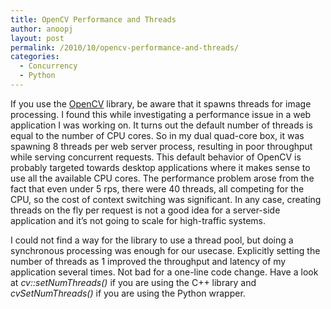 ```yaml
---
title: OpenCV Performance and Threads
author: anoopj
layout: post
permalink: /2010/10/opencv-performance-and-threads/
categories:
  - Concurrency
  - Python
---
```

<div id="_mcePaste" style="position: absolute; left: -10000px; top: 0px; width: 1px; height: 1px; overflow-x: hidden; overflow-y: hidden;">
  If you use OpenCV library, be aware that the library spawns threads for image processing. I found this while investigating a performance issue. It turns out that the default number of threads is equal to the number of CPU cores. So in my dual quad-core box, it was spawning 8 threads per web server process, resulting in very bad performance. Creating threads per request is very bad for throughput anyway and won&#8217;t scale for high-traffic applications.
</div>

<div id="_mcePaste" style="position: absolute; left: -10000px; top: 0px; width: 1px; height: 1px; overflow-x: hidden; overflow-y: hidden;">
  Explicitly setting the number of threads as 1 gave a 15x speed boost for my application. Not bad for a one-line code change. Have a look at cv::setNumThreads() if you are using the C++ library and cvSetNumThreads() if you are using the Python wrapper.
</div>

If you use the <a href="http://en.wikipedia.org/wiki/OpenCV" target="_blank">OpenCV</a> library, be aware that it spawns threads for image processing. I found this while investigating a performance issue in a web application I was working on. It turns out the default number of threads is equal to the number of CPU cores. So in my dual quad-core box, it was spawning 8 threads per web server process, resulting in poor throughput while serving concurrent requests. This default behavior of OpenCV is probably targeted towards desktop applications where it makes sense to use all the available CPU cores. The performance problem arose from the fact that even under 5 rps, there were 40 threads, all competing for the CPU, so the cost of context switching was significant. In any case, creating threads on the fly per request is not a good idea for a server-side application and it&#8217;s not going to scale for high-traffic systems.

I could not find a way for the library to use a thread pool, but doing a
synchronous processing was enough for our usecase. Explicitly setting the number of threads as 1 improved the throughput and latency of my application several times. Not bad for a one-line code change. Have a look at *cv::setNumThreads()* if you are using the C++ library and *cvSetNumThreads()* if you are using the Python wrapper.

<div style="clear:both;">
</div>
